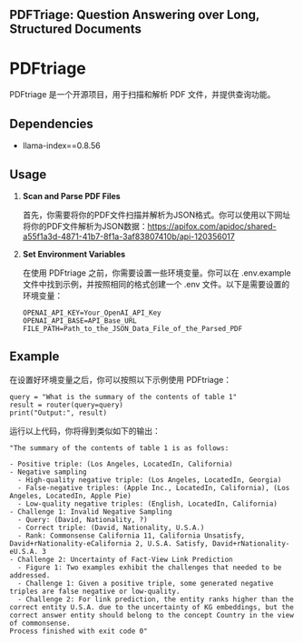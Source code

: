 ## PDFTriage: Question Answering over Long, Structured Documents

# PDFtriage

PDFtriage 是一个开源项目，用于扫描和解析 PDF 文件，并提供查询功能。

## Dependencies

- llama-index==0.8.56

## Usage

1. **Scan and Parse PDF Files**

   首先，你需要将你的PDF文件扫描并解析为JSON格式。你可以使用以下网址将你的PDF文件解析为JSON数据：https://apifox.com/apidoc/shared-a55f1a3d-4871-41b7-8f1a-3af83807410b/api-120356017

2. **Set Environment Variables**

   在使用 PDFtriage 之前，你需要设置一些环境变量。你可以在 .env.example 文件中找到示例，并按照相同的格式创建一个 .env 文件。以下是需要设置的环境变量：

   ```plaintext
   OPENAI_API_KEY=Your_OpenAI_API_Key
   OPENAI_API_BASE=API_Base_URL
   FILE_PATH=Path_to_the_JSON_Data_File_of_the_Parsed_PDF
## Example

在设置好环境变量之后，你可以按照以下示例使用 PDFtriage：
``` plaintext
query = "What is the summary of the contents of table 1"
result = router(query=query)
print("Output:", result)  
```

运行以上代码，你将得到类似如下的输出：
``` plaintext
"The summary of the contents of table 1 is as follows:

- Positive triple: (Los Angeles, LocatedIn, California)
- Negative sampling
  - High-quality negative triple: (Los Angeles, LocatedIn, Georgia)
  - False-negative triples: (Apple Inc., LocatedIn, California), (Los Angeles, LocatedIn, Apple Pie)
  - Low-quality negative triples: (English, LocatedIn, California)
- Challenge 1: Invalid Negative Sampling
  - Query: (David, Nationality, ?)
  - Correct triple: (David, Nationality, U.S.A.)
  - Rank: Commonsense California 11, California Unsatisfy, David+rNationality-eCalifornia 2, U.S.A. Satisfy, David+rNationality-eU.S.A. 3
- Challenge 2: Uncertainty of Fact-View Link Prediction
  - Figure 1: Two examples exhibit the challenges that needed to be addressed.
  - Challenge 1: Given a positive triple, some generated negative triples are false negative or low-quality.
  - Challenge 2: For link prediction, the entity ranks higher than the correct entity U.S.A. due to the uncertainty of KG embeddings, but the correct answer entity should belong to the concept Country in the view of commonsense.
Process finished with exit code 0"
```